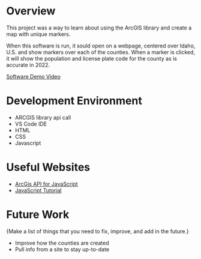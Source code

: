 # Overview

This project was a way to learn about using the ArcGIS library and create a map with unique markers.

When this software is run, it sould open on a webpage, centered over Idaho, U.S. and show markers over each of the counties. When a marker is clicked, it will show the population and license plate code for the county as is accurate in 2022.

[Software Demo Video](https://www.youtube.com/watch?v=_uaUsw94NNc)

# Development Environment

- ARCGIS library api call
- VS Code IDE
- HTML
- CSS
- Javascript

# Useful Websites

* [ArcGis API for JavaScript](https://developers.arcgis.com/javascript/latest/)
* [JavaScript Tutorial](https://www.w3schools.com/js/)

# Future Work

{Make a list of things that you need to fix, improve, and add in the future.}
* Improve how the counties are created
* Pull info from a site to stay up-to-date


